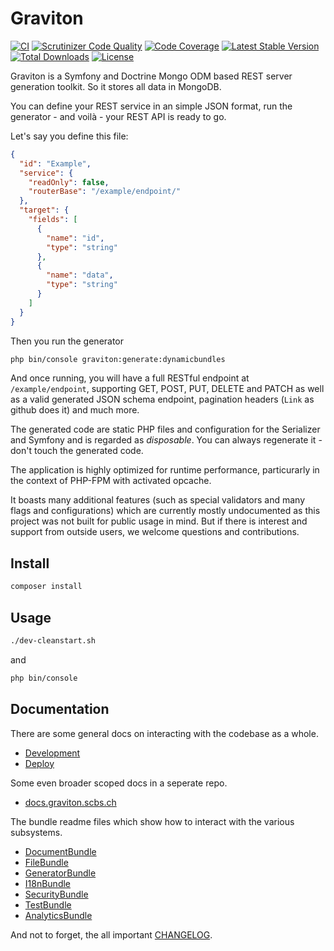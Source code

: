 # Graviton 

[![CI](https://github.com/libgraviton/graviton/actions/workflows/ci.yml/badge.svg)](https://github.com/libgraviton/graviton/actions/workflows/ci.yml) [![Scrutinizer Code Quality](https://scrutinizer-ci.com/g/libgraviton/graviton/badges/quality-score.png?b=develop)](https://scrutinizer-ci.com/g/libgraviton/graviton/?branch=develop) [![Code Coverage](https://scrutinizer-ci.com/g/libgraviton/graviton/badges/coverage.png?b=develop)](https://scrutinizer-ci.com/g/libgraviton/graviton/?branch=develop) [![Latest Stable Version](https://poser.pugx.org/graviton/graviton/v/stable.svg)](https://packagist.org/packages/graviton/graviton) [![Total Downloads](https://poser.pugx.org/graviton/graviton/downloads.svg)](https://packagist.org/packages/graviton/graviton) [![License](https://poser.pugx.org/graviton/graviton/license.svg)](https://packagist.org/packages/graviton/graviton)

Graviton is a Symfony and Doctrine Mongo ODM based REST server generation toolkit. So it stores all data in MongoDB.

You can define your REST service in an simple JSON format, run the generator - and voilà - your REST API is ready to go.

Let's say you define this file:

```json
{
  "id": "Example",
  "service": {
    "readOnly": false,
    "routerBase": "/example/endpoint/"
  },
  "target": {
    "fields": [
      {
        "name": "id",
        "type": "string"
      },
      {
        "name": "data",
        "type": "string"
      }
    ]
  }
}

``` 

Then you run the generator

```bash
php bin/console graviton:generate:dynamicbundles
```

And once running, you will have a full RESTful endpoint at `/example/endpoint`, supporting GET, POST, PUT, DELETE and PATCH as well as a valid
generated JSON schema endpoint, pagination headers (`Link` as github does it) and much more.

The generated code are static PHP files and configuration for the Serializer and Symfony and is regarded as _disposable_. You can always
regenerate it - don't touch the generated code.

The application is highly optimized for runtime performance, particurarly in the context of PHP-FPM with activated opcache.

It boasts many additional features (such as special validators and many flags and configurations) which are currently mostly undocumented as this project was not built for public usage in mind. But if
there is interest and support from outside users, we welcome questions and contributions.

## Install

```bash
composer install
```

## Usage

```bash
./dev-cleanstart.sh
```

and

```bash
php bin/console
```

## Documentation

There are some general docs on interacting with the codebase as a whole. 

- [Development](app/Resources/doc/DEVELOPMENT.md)
- [Deploy](app/Resources/doc/DEPLOY.md)

Some even broader scoped docs in a seperate repo.

- [docs.graviton.scbs.ch](https://docs.graviton.scbs.ch/)

The bundle readme files which show how to interact with
the various subsystems.

- [DocumentBundle](src/Graviton/DocumentBundle/README.md)
- [FileBundle](src/Graviton/FileBundle/README.md)
- [GeneratorBundle](src/Graviton/GeneratorBundle/README.md)
- [I18nBundle](src/Graviton/I18nBundle/README.md)
- [SecurityBundle](src/Graviton/SecurityBundle/README.md)
- [TestBundle](src/Graviton/TestBundle/README.md)
- [AnalyticsBundle](src/Graviton/AnalyticsBundle/README.md)

And not to forget, the all important [CHANGELOG](https://github.com/libgraviton/graviton/releases).
